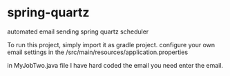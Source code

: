 # spring-quartz
automated email sending spring quartz scheduler

To run this project, simply import it as gradle project.
configure your own email settings in the /src/main/resources/application.properties

in MyJobTwo.java file I have hard coded the email you need enter the email.